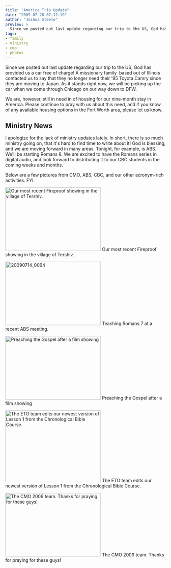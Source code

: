 ```yaml
---
title: "America Trip Update"
date: "2009-07-28 07:12:19"
author: "Joshua Steele"
preview: >
  Since we posted out last update regarding our trip to the US, God has provided us a car free of charge! A missionary family  based out of Illinois contacted us to say that they no longer need their '95 Toyota Camry since they are moving to Japan. As it stands right now, we will be picking up the car when we come through Chicago on our way down to DFW.
tags:
- family
- ministry
- cmo
- photos
---
```


Since we posted out last update regarding our trip to the US, God has provided us a car free of charge! A missionary family  based out of Illinois contacted us to say that they no longer need their '95 Toyota Camry since they are moving to Japan. As it stands right now, we will be picking up the car when we come through Chicago on our way down to DFW.

We are, however, still in need in of housing for our nine-month stay in America. Please continue to pray with us about this need, and if you know of any available housing options in the Fort Worth area, please <nuxt-link to="/contact/">let us know</nuxt-link>.

## Ministry News

I apologize for the lack of ministry updates lately. In short, there is so much ministry going on, that it's hard to find time to write about it! God is blessing, and we are moving forward in many areas. Tonight, for example, is ABS. We'll be starting Romans 8. We are excited to have the Romans series in digital audio, and look forward to distributing it to our CBC students in the coming weeks and months.

Below are a few pictures from CMO, ABS, CBC, and our other acronym-rich activities. FYI.

<a href="//d21yo20tm8bmc2.cloudfront.net/2009/07/20090726_0019.JPG"><img class="size-medium wp-image-846" title="20090726_0019" src="//d21yo20tm8bmc2.cloudfront.net/2009/07/20090726_0019-300x199.jpg" alt="Our most recent Fireproof showing in the village of Tershiv." width="300" height="199" /></a>
Our most recent Fireproof showing in the village of Tershiv.

<a href="//d21yo20tm8bmc2.cloudfront.net/2009/07/20090714_0064.JPG"><img class="size-medium wp-image-847" title="20090714_0064" src="//d21yo20tm8bmc2.cloudfront.net/2009/07/20090714_0064-300x199.jpg" alt="20090714_0064" width="300" height="199" /></a>
Teaching Romans 7 at a recent ABS meeting.

<a href="//d21yo20tm8bmc2.cloudfront.net/2009/07/20090621_0560.jpg"><img class="size-medium wp-image-849" title="20090621_0560" src="//d21yo20tm8bmc2.cloudfront.net/2009/07/20090621_0560-300x199.jpg" alt="Preaching the Gospel after a film showing" width="300" height="199" /></a>
Preaching the Gospel after a film showing

<a href="//d21yo20tm8bmc2.cloudfront.net/2009/07/20090724_0107.JPG"><img class="size-medium wp-image-852" title="20090724_0107" src="//d21yo20tm8bmc2.cloudfront.net/2009/07/20090724_0107-300x225.jpg" alt="The ETO team edits our newest version of Lesson 1 from the Chronological Bible Course." width="300" height="225" /></a>
The ETO team edits our newest version of Lesson 1 from the Chronological Bible Course.

<a href="//d21yo20tm8bmc2.cloudfront.net/2009/07/20090628_0604.JPG"><img class="size-medium wp-image-850" title="20090628_0604" src="//d21yo20tm8bmc2.cloudfront.net/2009/07/20090628_0604-300x199.jpg" alt="The CMO 2009 team. Thanks for praying for these guys!" width="300" height="199" /></a>
The CMO 2009 team. Thanks for praying for these guys!
